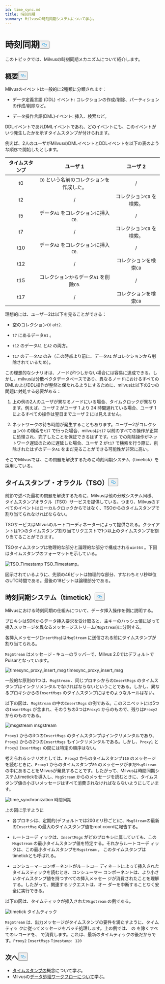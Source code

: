 ```yaml
---
id: time_sync.md
title: 時刻同期
summary: Milvusの時刻同期システムについて学ぶ。
---
```

<h1 id="Time-Synchronization" class="common-anchor-header">時刻同期<button data-href="#Time-Synchronization" class="anchor-icon" translate="no">
      <svg translate="no"
        aria-hidden="true"
        focusable="false"
        height="20"
        version="1.1"
        viewBox="0 0 16 16"
        width="16"
      >
        <path
          fill="#0092E4"
          fill-rule="evenodd"
          d="M4 9h1v1H4c-1.5 0-3-1.69-3-3.5S2.55 3 4 3h4c1.45 0 3 1.69 3 3.5 0 1.41-.91 2.72-2 3.25V8.59c.58-.45 1-1.27 1-2.09C10 5.22 8.98 4 8 4H4c-.98 0-2 1.22-2 2.5S3 9 4 9zm9-3h-1v1h1c1 0 2 1.22 2 2.5S13.98 12 13 12H9c-.98 0-2-1.22-2-2.5 0-.83.42-1.64 1-2.09V6.25c-1.09.53-2 1.84-2 3.25C6 11.31 7.55 13 9 13h4c1.45 0 3-1.69 3-3.5S14.5 6 13 6z"
        ></path>
      </svg>
    </button></h1><p>このトピックでは、Milvusの時刻同期メカニズムについて紹介します。</p>
<h2 id="Overview" class="common-anchor-header">概要<button data-href="#Overview" class="anchor-icon" translate="no">
      <svg translate="no"
        aria-hidden="true"
        focusable="false"
        height="20"
        version="1.1"
        viewBox="0 0 16 16"
        width="16"
      >
        <path
          fill="#0092E4"
          fill-rule="evenodd"
          d="M4 9h1v1H4c-1.5 0-3-1.69-3-3.5S2.55 3 4 3h4c1.45 0 3 1.69 3 3.5 0 1.41-.91 2.72-2 3.25V8.59c.58-.45 1-1.27 1-2.09C10 5.22 8.98 4 8 4H4c-.98 0-2 1.22-2 2.5S3 9 4 9zm9-3h-1v1h1c1 0 2 1.22 2 2.5S13.98 12 13 12H9c-.98 0-2-1.22-2-2.5 0-.83.42-1.64 1-2.09V6.25c-1.09.53-2 1.84-2 3.25C6 11.31 7.55 13 9 13h4c1.45 0 3-1.69 3-3.5S14.5 6 13 6z"
        ></path>
      </svg>
    </button></h2><p>Milvusのイベントは一般的に2種類に分類されます：</p>
<ul>
<li><p>データ定義言語 (DDL) イベント: コレクションの作成/削除、パーティションの作成/削除など。</p></li>
<li><p>データ操作言語(DML)イベント: 挿入、検索など。</p></li>
</ul>
<p>DDLイベントであれDMLイベントであれ、どのイベントにも、このイベントがいつ発生したかを示すタイムスタンプが付けられます。</p>
<p>例えば、2人のユーザがMilvusのDMLイベントとDDLイベントを以下の表のような順序で開始したとします。</p>
<table>
<thead>
<tr><th style="text-align:center">タイムスタンプ</th><th style="text-align:center">ユーザ 1</th><th style="text-align:center">ユーザ 2</th></tr>
</thead>
<tbody>
<tr><td style="text-align:center">t0</td><td style="text-align:center"><code translate="no">C0</code> という名前のコレクションを作成した。</td><td style="text-align:center">/</td></tr>
<tr><td style="text-align:center">t2</td><td style="text-align:center">/</td><td style="text-align:center">コレクション<code translate="no">C0</code> を検索。</td></tr>
<tr><td style="text-align:center">t5</td><td style="text-align:center">データ<code translate="no">A1</code> をコレクションに挿入<code translate="no">C0</code>.</td><td style="text-align:center">/</td></tr>
<tr><td style="text-align:center">t7</td><td style="text-align:center">/</td><td style="text-align:center">コレクション<code translate="no">C0</code> を検索。</td></tr>
<tr><td style="text-align:center">t10</td><td style="text-align:center">データ<code translate="no">A2</code> をコレクションに挿入<code translate="no">C0</code>.</td><td style="text-align:center">/</td></tr>
<tr><td style="text-align:center">t12</td><td style="text-align:center">/</td><td style="text-align:center">コレクションを検索<code translate="no">C0</code></td></tr>
<tr><td style="text-align:center">t15</td><td style="text-align:center">コレクションからデータ<code translate="no">A1</code> を削除<code translate="no">C0</code>.</td><td style="text-align:center">/</td></tr>
<tr><td style="text-align:center">t17</td><td style="text-align:center">/</td><td style="text-align:center">コレクションを検索<code translate="no">C0</code></td></tr>
</tbody>
</table>
<p>理想的には、ユーザー2は以下を見ることができる：</p>
<ul>
<li><p>空のコレクション<code translate="no">C0</code> at<code translate="no">t2</code>.</p></li>
<li><p><code translate="no">t7</code> にあるデータ<code translate="no">A1</code> 。</p></li>
<li><p><code translate="no">t12</code> のデータ<code translate="no">A1</code> と<code translate="no">A2</code> の両方。</p></li>
<li><p><code translate="no">t17</code> のデータ<code translate="no">A2</code> のみ（この時点より前に、データ<code translate="no">A1</code> がコレクションから削除されているため）。</p></li>
</ul>
<p>この理想的なシナリオは、ノードが1つしかない場合には容易に達成できる。しかし、milvusは分散ベクタデータベースであり、異なるノードにおけるすべてのDMLおよびDDL操作が整然と保たれるようにするために、milvusは以下の2つの問題に対処する必要がある：</p>
<ol>
<li><p>上の例の2人のユーザが異なるノードにいる場合、タイムクロックが異なります。例えば、ユーザ 2 がユーザ 1 より 24 時間遅れている場合、ユーザ 1 によるすべての操作は翌日までユーザ 2 には見えません。</p></li>
<li><p>ネットワークの待ち時間が発生することもあります。ユーザー2がコレクション<code translate="no">C0</code> の検索を<code translate="no">t17</code> で行った場合、milvusは<code translate="no">t17</code> 以前のすべての操作が正常に処理され、完了したことを保証できるはずです。<code translate="no">t15</code> での削除操作がネットワーク遅延のために遅延した場合、ユーザ 2 が<code translate="no">t17</code> で検索を行う際に、削除されたはずのデータ<code translate="no">A1</code> をまだ見ることができる可能性が非常に高い。</p></li>
</ol>
<p>そこでMilvusでは、この問題を解決するために時刻同期システム（timetick）を採用している。</p>
<h2 id="Timestamp-oracle-TSO" class="common-anchor-header">タイムスタンプ・オラクル（TSO）<button data-href="#Timestamp-oracle-TSO" class="anchor-icon" translate="no">
      <svg translate="no"
        aria-hidden="true"
        focusable="false"
        height="20"
        version="1.1"
        viewBox="0 0 16 16"
        width="16"
      >
        <path
          fill="#0092E4"
          fill-rule="evenodd"
          d="M4 9h1v1H4c-1.5 0-3-1.69-3-3.5S2.55 3 4 3h4c1.45 0 3 1.69 3 3.5 0 1.41-.91 2.72-2 3.25V8.59c.58-.45 1-1.27 1-2.09C10 5.22 8.98 4 8 4H4c-.98 0-2 1.22-2 2.5S3 9 4 9zm9-3h-1v1h1c1 0 2 1.22 2 2.5S13.98 12 13 12H9c-.98 0-2-1.22-2-2.5 0-.83.42-1.64 1-2.09V6.25c-1.09.53-2 1.84-2 3.25C6 11.31 7.55 13 9 13h4c1.45 0 3-1.69 3-3.5S14.5 6 13 6z"
        ></path>
      </svg>
    </button></h2><p>前節で述べた最初の問題を解決するために、Milvusは他の分散システム同様、タイムスタンプオラクル（TSO）サービスを提供している。つまり、Milvusのすべてのイベントはローカルクロックからではなく、TSOからのタイムスタンプで割り当てられなければならない。</p>
<p>TSOサービスはMilvusのルートコーディネーターによって提供される。クライアントは1つのタイムスタンプ割り当てリクエストで1つ以上のタイムスタンプを割り当てることができます。</p>
<p>TSOタイムスタンプは物理的な部分と論理的な部分で構成される<code translate="no">uint64</code> 。下図はタイムスタンプのフォーマットを示している。</p>
<p>
  
   <span class="img-wrapper"> <img translate="no" src="/docs/v2.5.x/assets/TSO_Timestamp.png" alt="TSO_Timestamp" class="doc-image" id="tso_timestamp" />
   </span> <span class="img-wrapper"> <span>TSO_Timestamp</span>。 </span></p>
<p>図示されているように、先頭の46ビットは物理的な部分、すなわちミリ秒単位のUTC時間である。最後の18ビットは論理部分である。</p>
<h2 id="Time-synchronization-system-timetick" class="common-anchor-header">時刻同期システム（timetick）<button data-href="#Time-synchronization-system-timetick" class="anchor-icon" translate="no">
      <svg translate="no"
        aria-hidden="true"
        focusable="false"
        height="20"
        version="1.1"
        viewBox="0 0 16 16"
        width="16"
      >
        <path
          fill="#0092E4"
          fill-rule="evenodd"
          d="M4 9h1v1H4c-1.5 0-3-1.69-3-3.5S2.55 3 4 3h4c1.45 0 3 1.69 3 3.5 0 1.41-.91 2.72-2 3.25V8.59c.58-.45 1-1.27 1-2.09C10 5.22 8.98 4 8 4H4c-.98 0-2 1.22-2 2.5S3 9 4 9zm9-3h-1v1h1c1 0 2 1.22 2 2.5S13.98 12 13 12H9c-.98 0-2-1.22-2-2.5 0-.83.42-1.64 1-2.09V6.25c-1.09.53-2 1.84-2 3.25C6 11.31 7.55 13 9 13h4c1.45 0 3-1.69 3-3.5S14.5 6 13 6z"
        ></path>
      </svg>
    </button></h2><p>Milvusにおける時刻同期の仕組みについて、データ挿入操作を例に説明する。</p>
<p>プロキシはSDKからデータ挿入要求を受け取ると、主キーのハッシュ値に従って挿入メッセージを異なるメッセージストリーム(<code translate="no">MsgStream</code>)に分割する。</p>
<p>各挿入メッセージ(<code translate="no">InsertMsg</code>)は<code translate="no">MsgStream</code> に送信される前にタイムスタンプが割り当てられる。</p>
<div class="alert note">
  <code translate="no">MsgStream</code> はメッセージ・キューのラッパーで、Milvus 2.0ではデフォルトでPulsarとなっています。</div>
<p>
  
   <span class="img-wrapper"> <img translate="no" src="/docs/v2.5.x/assets/timesync_proxy_insert_msg.png" alt="timesync_proxy_insert_msg" class="doc-image" id="timesync_proxy_insert_msg" />
   </span> <span class="img-wrapper"> <span>timesync_proxy_insert_msg</span> </span></p>
<p>一般的な原則の1つは、<code translate="no">MsgStream</code> 、同じプロキシからの<code translate="no">InsertMsgs</code> のタイムスタンプはインクリメンタルでなければならないということである。しかし、異なるプロキシからの<code translate="no">InsertMsgs</code> のタイムスタンプにはそのようなルールはない。</p>
<p>以下の図は、<code translate="no">MsgStream</code> の中の<code translate="no">InsertMsgs</code> の例である。このスニペットには5つの<code translate="no">InsertMsgs</code> が含まれ、そのうちの3つは<code translate="no">Proxy1</code> からのもので、残りは<code translate="no">Proxy2</code> からのものである。</p>
<p>
  
   <span class="img-wrapper"> <img translate="no" src="/docs/v2.5.x/assets/msgstream.png" alt="msgstream" class="doc-image" id="msgstream" />
   </span> <span class="img-wrapper"> <span>msgstream</span> </span></p>
<p><code translate="no">Proxy1</code> からの3つの<code translate="no">InsertMsgs</code> のタイムスタンプはインクリメンタルであり、<code translate="no">Proxy2</code> からの2つの<code translate="no">InsertMsgs</code> もインクリメンタルである。しかし、<code translate="no">Proxy1</code> と<code translate="no">Proxy2</code> <code translate="no">InsertMsgs</code> の間には特定の順序はない。</p>
<p>考えられるシナリオとしては、<code translate="no">Proxy2</code> からのタイムスタンプ<code translate="no">110</code> のメッセージを読むときに、<code translate="no">Proxy1</code> からのタイムスタンプ<code translate="no">80</code> のメッセージがまだ<code translate="no">MsgStream</code> の中にあることをMilvusが発見することです。したがって、Milvusは時間同期システムtimetickを導入し、<code translate="no">MsgStream</code> からのメッセージを読むときに、タイムスタンプ値の小さいメッセージはすべて消費されなければならないようにしています。</p>
<p>
  
   <span class="img-wrapper"> <img translate="no" src="/docs/v2.5.x/assets/time_synchronization.png" alt="time_synchronization" class="doc-image" id="time_synchronization" />
   </span> <span class="img-wrapper"> <span>時間同期</span> </span></p>
<p>上の図に示すように</p>
<ul>
<li><p>各プロキシは、定期的(デフォルトでは200ミリ秒ごと)に、<code translate="no">MsgStream</code>の最新の<code translate="no">InsertMsg</code> の最大のタイムスタンプ値をroot coordに報告する。</p></li>
<li><p>ルートコーデ ィックは、<code translate="no">InsertMsgs</code> がどのプロキシに属していても、この<code translate="no">Msgstream</code> の最小タイムスタンプ値を特定する。それからルートコーデ ィックは、この最小タイムスタンプを<code translate="no">Msgstream</code> 。 このタイムスタンプはtimetickとも呼ばれる。</p></li>
<li><p>コンシューマーコンポーネントがルートコー ディネートによって挿入されたタイムスティックを読むとき、コンシューマー コンポーネントは、より小さいタイムスタンプ値を持つすべての挿入メッセー ジが消費されたことを理解する。したがって、関連するリクエストは、オー ダーを中断することなく安全に実行できる。</p></li>
</ul>
<p>以下の図は、タイムティックが挿入された<code translate="no">Msgstream</code> の例である。</p>
<p>
  
   <span class="img-wrapper"> <img translate="no" src="/docs/v2.5.x/assets/timetick.png" alt="timetick" class="doc-image" id="timetick" />
   </span> <span class="img-wrapper"> <span>タイムティック</span> </span></p>
<p><code translate="no">MsgStream</code> は、出力メッセージがタイムスタンプの要件を満たすように、タイムティッ クに従ってメッセージをバッチ処理します。上の例では、 の を除くすべてのレコードを、 で消費します。これは、最新のタイムティックの後だからです。<code translate="no">Proxy2</code> <code translate="no">InsertMsgs</code> <code translate="no">Timestamp: 120</code> </p>
<h2 id="Whats-next" class="common-anchor-header">次へ<button data-href="#Whats-next" class="anchor-icon" translate="no">
      <svg translate="no"
        aria-hidden="true"
        focusable="false"
        height="20"
        version="1.1"
        viewBox="0 0 16 16"
        width="16"
      >
        <path
          fill="#0092E4"
          fill-rule="evenodd"
          d="M4 9h1v1H4c-1.5 0-3-1.69-3-3.5S2.55 3 4 3h4c1.45 0 3 1.69 3 3.5 0 1.41-.91 2.72-2 3.25V8.59c.58-.45 1-1.27 1-2.09C10 5.22 8.98 4 8 4H4c-.98 0-2 1.22-2 2.5S3 9 4 9zm9-3h-1v1h1c1 0 2 1.22 2 2.5S13.98 12 13 12H9c-.98 0-2-1.22-2-2.5 0-.83.42-1.64 1-2.09V6.25c-1.09.53-2 1.84-2 3.25C6 11.31 7.55 13 9 13h4c1.45 0 3-1.69 3-3.5S14.5 6 13 6z"
        ></path>
      </svg>
    </button></h2><ul>
<li><a href="/docs/ja/timestamp.md">タイムスタンプの</a>概念について学ぶ。</li>
<li>Milvusの<a href="/docs/ja/data_processing.md">データ処理ワークフローについて</a>学ぶ。</li>
</ul>
